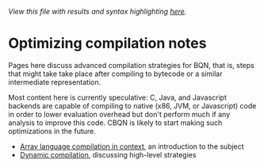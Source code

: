 *View this file with results and syntax highlighting [here](https://mlochbaum.github.io/BQN/implementation/compile/index.html).*

# Optimizing compilation notes

Pages here discuss advanced compilation strategies for BQN, that is, steps that might take take place after compiling to bytecode or a similar intermediate representation.

Most content here is currently speculative: C, Java, and Javascript backends are capable of compiling to native (x86, JVM, or Javascript) code in order to lower evaluation overhead but don't perform much if any analysis to improve this code. CBQN is likely to start making such optimizations in the future.

- [Array language compilation in context](intro.md), an introduction to the subject
- [Dynamic compilation](dynamic.md), discussing high-level strategies
